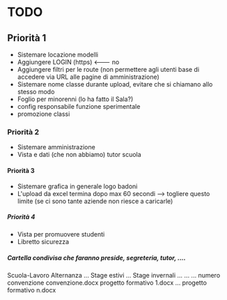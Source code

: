 # TODO

## Priorità 1
* Sistemare locazione modelli
* Aggiungere LOGIN (https) <--- no
* Aggiungere filtri per le route (non permettere agli utenti base di accedere via URL alle pagine di amministrazione)
* Sistemare nome classe durante upload, evitare che si chiamano allo stesso modo
* Foglio per minorenni (lo ha fatto il Sala?)
* config responsabile funzione sperimentale
* promozione classi

### Priorità 2
* Sistemare amministrazione
* Vista e dati (che non abbiamo) tutor scuola

#### Priorità 3
* Sistemare grafica in generale logo badoni
* L'upload da excel termina dopo max 60 secondi --> togliere questo limite (se ci sono tante aziende non riesce a caricarle)

##### Priorità 4
* Vista per promuovere studenti
* Libretto sicurezza



















##### Cartella condivisa che faranno preside, segreteria, tutor, ....
Scuola-Lavoro
	Alternanza
		...
	Stage estivi
		...
	Stage invernali
		...
		<divisione in classi>
		...
			...
			numero convenzione
				convenzione.docx
				progetto formativo 1.docx
				...
				progetto formativo n.docx

